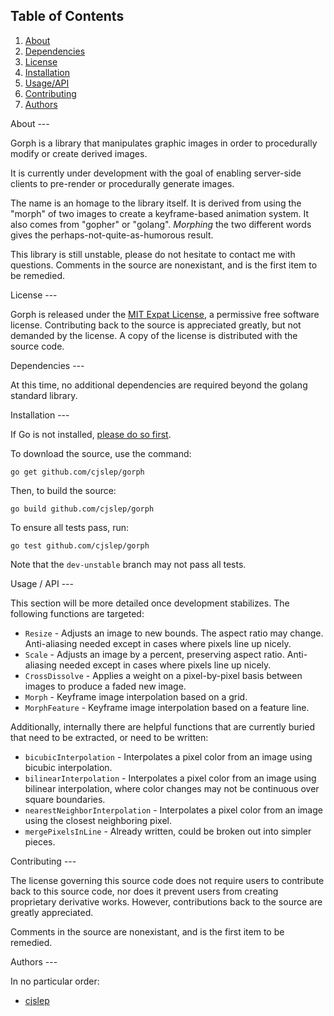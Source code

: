 Table of Contents
---

1. [About](#about)
2. [Dependencies](#dependencies)
3. [License](#license)
4. [Installation](#installation)
5. [Usage/API](#usageapi)
6. [Contributing](#contributing)
7. [Authors](#authors)

<a name="about"/>
About
---

Gorph is a library that manipulates graphic images in order to procedurally modify or create derived images.

It is currently under development with the goal of enabling server-side clients to pre-render or procedurally generate images.

The name is an homage to the library itself. It is derived from using the "morph" of two images to create a keyframe-based animation system. It also comes from "gopher" or "golang". *Morphing* the two different words gives the perhaps-not-quite-as-humorous result.

This library is still unstable, please do not hesitate to contact me with questions. Comments in the source are nonexistant, and is the first item to be remedied.

<a name="license"/>
License
---

Gorph is released under the [MIT Expat License](./LICENSE), a permissive free software license. Contributing back to the source is appreciated greatly, but not demanded by the license. A copy of the license is distributed with the source code.

<a name="dependencies"/>
Dependencies
---

At this time, no additional dependencies are required beyond the golang standard library.

<a name="installation"/>
Installation
---

If Go is not installed, [please do so first](http://golang.org/doc/install).

To download the source, use the command:
```
go get github.com/cjslep/gorph
```

Then, to build the source:
```
go build github.com/cjslep/gorph
```

To ensure all tests pass, run:
```
go test github.com/cjslep/gorph
```

Note that the `dev-unstable` branch may not pass all tests.

<a name="usageapi"/>
Usage / API
---

This section will be more detailed once development stabilizes. The following functions are targeted:

* `Resize` - Adjusts an image to new bounds. The aspect ratio may change. Anti-aliasing needed except in cases where pixels line up nicely.
* `Scale` - Adjusts an image by a percent, preserving aspect ratio. Anti-aliasing needed except in cases where pixels line up nicely.
* `CrossDissolve` - Applies a weight on a pixel-by-pixel basis between images to produce a faded new image.
* `Morph` - Keyframe image interpolation based on a grid.
* `MorphFeature` - Keyframe image interpolation based on a feature line.

Additionally, internally there are helpful functions that are currently buried that need to be extracted, or need to be written:

* `bicubicInterpolation` - Interpolates a pixel color from an image using bicubic interpolation.
* `bilinearInterpolation` - Interpolates a pixel color from an image using bilinear interpolation, where color changes may not be continuous over square boundaries.
* `nearestNeighborInterpolation` - Interpolates a pixel color from an image using the closest neighboring pixel.
* `mergePixelsInLine` - Already written, could be broken out into simpler pieces.

<a name="contributing"/>
Contributing
---

The license governing this source code does not require users to contribute back to this source code, nor does it prevent users from creating proprietary derivative works. However, contributions back to the source are greatly appreciated.

Comments in the source are nonexistant, and is the first item to be remedied.

<a name="authors"/>
Authors
---

In no particular order:
* [cjslep](https://github.com/cjslep)